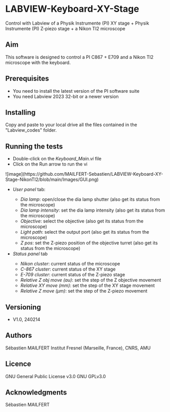 # LABVIEW-Keyboard-XY-Stage
Control with Labview of a Physik Instrumente (PI) XY stage + Physik Instrumente (PI) Z-piezo stage + a Nikon TI2 microscope


## Aim
This software is designed to control a PI C867 + E709 and a Nikon TI2 microscope with the keyboard.

## Prerequisites

<ul>
<li> You need to install the latest version of the PI software suite</li>
<li> You need Labview 2023 32-bit or a newer version</li>
</ul>

## Installing
Copy and paste to your local drive all the files contained in the "Labview_codes" folder.

## Running the tests
<ul>
<li> Double-click on the <i>Keyboard_Main.vi</i> file</li>
<li> Click on the Run arrow to run the vi</li>
</ul>
![image](https://github.com/MAILFERT-Sebastien/LABVIEW-Keyboard-XY-Stage-NikonTI2/blob/main/Images/GUI.png) 

<ul>
<li> <i>User panel</i> tab:</li>
	<ul>
	<li> <i>Dia lamp</i>: open/close the dia lamp shutter (also get its status from the microscope)</li>
	<li> <i>Dia lamp intensity</i>: set the dia lamp intensity  (also get its status from the microscope)</li>
	<li> <i>Objective</i>: select the objective (also get its status from the microscope)</li>
	<li> <i>Light path</i>: select the output port  (also get its status from the microscope)</li>
	<li> <i>Z pos</i>: set the Z-piezo position of the objective turret (also get its status from the microscope)</li>
	</ul>
<li> <i>Status panel</i> tab</li>
	<ul>
	<li> <i>Nikon cluster</i>: current status of the microscope</li>
	<li> <i>C-867 cluster</i>: current status of the XY stage</li>
	<li> <i>E-709 cluster</i>: current status of the Z-piezo stage</li>
	<li> <i>Relative Z obj move (au)</i>: set the step of the Z objective movement</li>
	<li> <i>Relative XY move (mm)</i>: set the step of the XY stage movement</li>
	<li> <i>Relative Z move (µm)</i>: set the step of the Z-piezo movement</li>
	</ul>
</ul>

## Versioning

<ul>
<li> V1.0, 240214</li>
</ul>


## Authors
Sébastien MAILFERT
Institut Fresnel (Marseille, France), CNRS, AMU

## Licence
GNU General Public License v3.0
GNU GPLv3.0

## Acknowledgments
Sébastien MAILFERT

